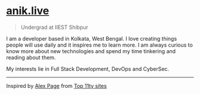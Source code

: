 # [anik.live](http://anik.live)

> Undergrad at IIEST Shibpur

I am a developer based in Kolkata, West Bengal. I love creating things people will use daily and it inspires me to learn more. I am always curious to know more about new technologies and spend my time tinkering and reading about them.

My interests lie in Full Stack Development, DevOps and CyberSec.

---

Inspired by [Alex Page](https://alexpage.com.au/) from [Top 11ty sites](https://www.11ty.dev/speedlify/)
